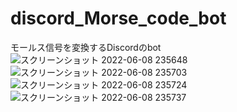 # discord_Morse_code_bot
モールス信号を変換するDiscordのbot
<br>
![スクリーンショット 2022-06-08 235648](https://user-images.githubusercontent.com/77374813/172649268-34a417cc-4dd7-4959-bd11-e757adf98a60.png)
<br>
![スクリーンショット 2022-06-08 235703](https://user-images.githubusercontent.com/77374813/172649272-f849d1a4-a2e6-4f0d-bc4e-1dc654206e5f.png)
<br>
![スクリーンショット 2022-06-08 235724](https://user-images.githubusercontent.com/77374813/172649246-07448a0e-80c0-44f7-a4b8-59ed2b442b18.png)
<br>
![スクリーンショット 2022-06-08 235737](https://user-images.githubusercontent.com/77374813/172649250-d28b249f-0aee-40d5-9958-a1b36faa6b36.png)
